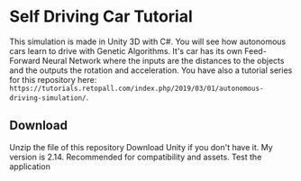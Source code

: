 # Self Driving Car Tutorial
This simulation is made in Unity 3D with C#. You will see how autonomous cars learn to drive with Genetic Algorithms. It's car has its own Feed-Forward Neural Network  where the inputs are the distances to the objects and the outputs the rotation and acceleration.
You have also a tutorial series for this repository here: `https://tutorials.retopall.com/index.php/2019/03/01/autonomous-driving-simulation/`.
## Download
Unzip the file of this repository
Download Unity if you don't have it. My version is 2.14. Recommended for compatibility and assets.
Test the application
